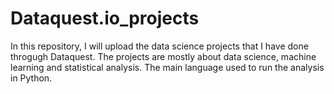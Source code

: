 # Dataquest.io_projects

In this repository, I will upload the data science projects that I have done throgugh Dataquest. The projects are mostly about data science, machine learning and statistical analysis.
The main language used to run the analysis in Python.

